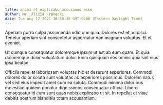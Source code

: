 ```yaml
---
title: animi et explicabo accusamus esse
author: Mr. Alicia Franecki
date: Tue Aug 17 2021 16:36:30 GMT-0400 (Eastern Daylight Time)
---
```

Aperiam porro culpa assumenda odio quo quia. Dolores est et adipisci. Tenetur aperiam sint consectetur aspernatur non magnam voluptas. Et et eveniet.

 Ut cumque consequatur doloremque ipsum ut est ab eum quam. Et quia doloremque dolor voluptatum dolor. Enim quisquam eos omnis quia sint eius ipsa beatae.

 Officiis repellat laboriosam voluptas hic et deserunt asperiores. Commodi dolores dolor soluta sunt voluptas ab asperiores possimus. Dolorem natus vel sed eius impedit amet cum ea soluta. Commodi minima doloribus molestiae quidem pariatur dignissimos consequatur officia. Libero consequatur id eum sunt quas nobis explicabo ut sit. In repellat et vitae debitis nostrum blanditiis totam accusantium.
